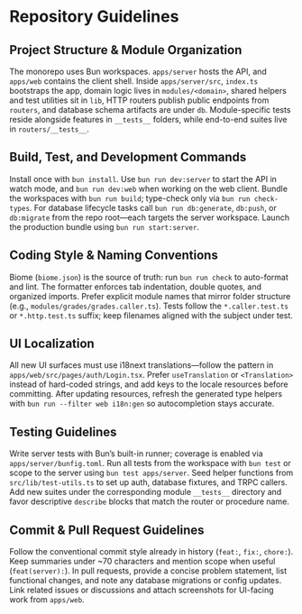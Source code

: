 # Repository Guidelines

## Project Structure & Module Organization
The monorepo uses Bun workspaces. `apps/server` hosts the API, and `apps/web` contains the client shell. Inside `apps/server/src`, `index.ts` bootstraps the app, domain logic lives in `modules/<domain>`, shared helpers and test utilities sit in `lib`, HTTP routers publish public endpoints from `routers`, and database schema artifacts are under `db`. Module-specific tests reside alongside features in `__tests__` folders, while end-to-end suites live in `routers/__tests__`.

## Build, Test, and Development Commands
Install once with `bun install`. Use `bun run dev:server` to start the API in watch mode, and `bun run dev:web` when working on the web client. Bundle the workspaces with `bun run build`; type-check only via `bun run check-types`. For database lifecycle tasks call `bun run db:generate`, `db:push`, or `db:migrate` from the repo root—each targets the server workspace. Launch the production bundle using `bun run start:server`.

## Coding Style & Naming Conventions
Biome (`biome.json`) is the source of truth: run `bun run check` to auto-format and lint. The formatter enforces tab indentation, double quotes, and organized imports. Prefer explicit module names that mirror folder structure (e.g., `modules/grades/grades.caller.ts`). Tests follow the `*.caller.test.ts` or `*.http.test.ts` suffix; keep filenames aligned with the subject under test.

## UI Localization
All new UI surfaces must use i18next translations—follow the pattern in `apps/web/src/pages/auth/Login.tsx`. Prefer `useTranslation` or `<Translation>` instead of hard-coded strings, and add keys to the locale resources before committing. After updating resources, refresh the generated type helpers with `bun run --filter web i18n:gen` so autocompletion stays accurate.

## Testing Guidelines
Write server tests with Bun’s built-in runner; coverage is enabled via `apps/server/bunfig.toml`. Run all tests from the workspace with `bun test` or scope to the server using `bun test apps/server`. Seed helper functions from `src/lib/test-utils.ts` to set up auth, database fixtures, and TRPC callers. Add new suites under the corresponding module `__tests__` directory and favor descriptive `describe` blocks that match the router or procedure name.

## Commit & Pull Request Guidelines
Follow the conventional commit style already in history (`feat:`, `fix:`, `chore:`). Keep summaries under ~70 characters and mention scope when useful (`feat(server):`). In pull requests, provide a concise problem statement, list functional changes, and note any database migrations or config updates. Link related issues or discussions and attach screenshots for UI-facing work from `apps/web`.
